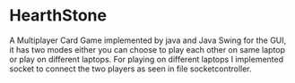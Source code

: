 # HearthStone
A Multiplayer Card Game implemented by java and Java Swing for the GUI, it has two modes either you can choose to play each other on same laptop or play on different laptops. For playing on different laptops I implemented socket to connect the two players as seen in file socketcontroller.

